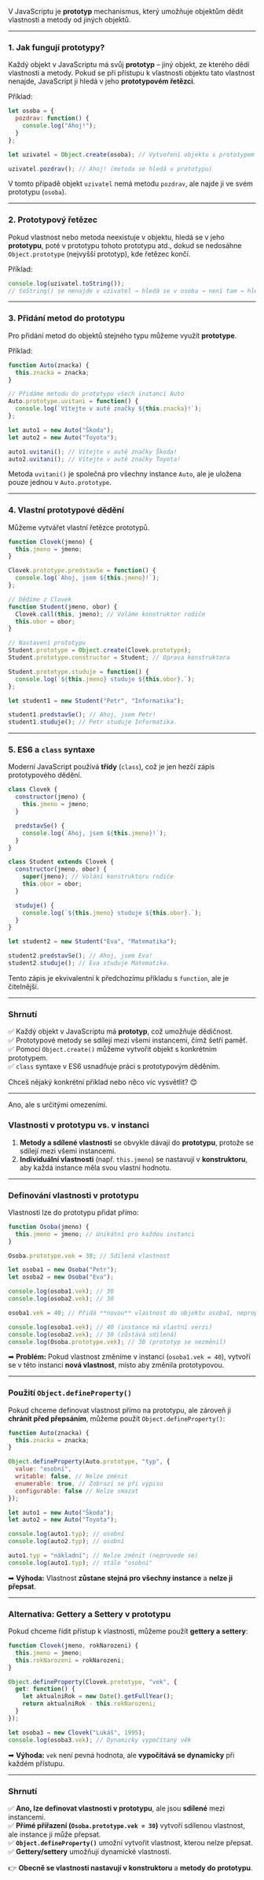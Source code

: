 V JavaScriptu je **prototyp** mechanismus, který umožňuje objektům dědit vlastnosti a metody od jiných objektů.  

---

### **1. Jak fungují prototypy?**
Každý objekt v JavaScriptu má svůj **prototyp** – jiný objekt, ze kterého dědí vlastnosti a metody. Pokud se při přístupu k vlastnosti objektu tato vlastnost nenajde, JavaScript ji hledá v jeho **prototypovém řetězci**.  

Příklad:
```javascript
let osoba = {
  pozdrav: function() {
    console.log("Ahoj!");
  }
};

let uzivatel = Object.create(osoba); // Vytvoření objektu s prototypem "osoba"

uzivatel.pozdrav(); // Ahoj! (metoda se hledá v prototypu)
```

V tomto případě objekt `uzivatel` nemá metodu `pozdrav`, ale najde ji ve svém prototypu (`osoba`).

---

### **2. Prototypový řetězec**
Pokud vlastnost nebo metoda neexistuje v objektu, hledá se v jeho **prototypu**, poté v prototypu tohoto prototypu atd., dokud se nedosáhne `Object.prototype` (nejvyšší prototyp), kde řetězec končí.

Příklad:
```javascript
console.log(uzivatel.toString()); 
// toString() se nenajde v uzivatel → hledá se v osoba → není tam → hledá se v Object.prototype
```

---

### **3. Přidání metod do prototypu**
Pro přidání metod do objektů stejného typu můžeme využít **prototype**.

Příklad:
```javascript
function Auto(znacka) {
  this.znacka = znacka;
}

// Přidáme metodu do prototypu všech instancí Auto
Auto.prototype.uvitani = function() {
  console.log(`Vítejte v autě značky ${this.znacka}!`);
};

let auto1 = new Auto("Škoda");
let auto2 = new Auto("Toyota");

auto1.uvitani(); // Vítejte v autě značky Škoda!
auto2.uvitani(); // Vítejte v autě značky Toyota!
```
Metoda `uvitani()` je společná pro všechny instance `Auto`, ale je uložena pouze jednou v `Auto.prototype`.

---

### **4. Vlastní prototypové dědění**
Můžeme vytvářet vlastní řetězce prototypů.

```javascript
function Clovek(jmeno) {
  this.jmeno = jmeno;
}

Clovek.prototype.predstavSe = function() {
  console.log(`Ahoj, jsem ${this.jmeno}!`);
};

// Dědíme z Clovek
function Student(jmeno, obor) {
  Clovek.call(this, jmeno); // Voláme konstruktor rodiče
  this.obor = obor;
}

// Nastavení prototypu
Student.prototype = Object.create(Clovek.prototype);
Student.prototype.constructor = Student; // Oprava konstruktora

Student.prototype.studuje = function() {
  console.log(`${this.jmeno} studuje ${this.obor}.`);
};

let student1 = new Student("Petr", "Informatika");

student1.predstavSe(); // Ahoj, jsem Petr!
student1.studuje(); // Petr studuje Informatika.
```

---

### **5. ES6 a `class` syntaxe**
Moderní JavaScript používá **třídy** (`class`), což je jen hezčí zápis prototypového dědění.

```javascript
class Clovek {
  constructor(jmeno) {
    this.jmeno = jmeno;
  }

  predstavSe() {
    console.log(`Ahoj, jsem ${this.jmeno}!`);
  }
}

class Student extends Clovek {
  constructor(jmeno, obor) {
    super(jmeno); // Volání konstruktoru rodiče
    this.obor = obor;
  }

  studuje() {
    console.log(`${this.jmeno} studuje ${this.obor}.`);
  }
}

let student2 = new Student("Eva", "Matematika");

student2.predstavSe(); // Ahoj, jsem Eva!
student2.studuje(); // Eva studuje Matematika.
```
Tento zápis je ekvivalentní k předchozímu příkladu s `function`, ale je čitelnější.

---

### **Shrnutí**
✅ Každý objekt v JavaScriptu má **prototyp**, což umožňuje dědičnost.  
✅ Prototypové metody se sdílejí mezi všemi instancemi, čímž šetří paměť.  
✅ Pomocí `Object.create()` můžeme vytvořit objekt s konkrétním prototypem.  
✅ `class` syntaxe v ES6 usnadňuje práci s prototypovým děděním.  

Chceš nějaký konkrétní příklad nebo něco víc vysvětlit? 😊

---

Ano, ale s určitými omezeními.  

### **Vlastnosti v prototypu vs. v instanci**  
1. **Metody a sdílené vlastnosti** se obvykle dávají do **prototypu**, protože se sdílejí mezi všemi instancemi.  
2. **Individuální vlastnosti** (např. `this.jmeno`) se nastavují v **konstruktoru**, aby každá instance měla svou vlastní hodnotu.

---

### **Definování vlastnosti v prototypu**
Vlastnosti lze do prototypu přidat přímo:
```javascript
function Osoba(jmeno) {
  this.jmeno = jmeno; // Unikátní pro každou instanci
}

Osoba.prototype.vek = 30; // Sdílená vlastnost

let osoba1 = new Osoba("Petr");
let osoba2 = new Osoba("Eva");

console.log(osoba1.vek); // 30
console.log(osoba2.vek); // 30

osoba1.vek = 40; // Přidá **novou** vlastnost do objektu osoba1, nepropisuje prototyp!

console.log(osoba1.vek); // 40 (instance má vlastní verzi)
console.log(osoba2.vek); // 30 (zůstává sdílená)
console.log(Osoba.prototype.vek); // 30 (prototyp se nezměnil)
```
➡ **Problém:** Pokud vlastnost změníme v instanci (`osoba1.vek = 40`), vytvoří se v této instanci **nová vlastnost**, místo aby změnila prototypovou.

---

### **Použití `Object.defineProperty()`**
Pokud chceme definovat vlastnost přímo na prototypu, ale zároveň ji **chránit před přepsáním**, můžeme použít `Object.defineProperty()`:

```javascript
function Auto(znacka) {
  this.znacka = znacka;
}

Object.defineProperty(Auto.prototype, "typ", {
  value: "osobní",
  writable: false, // Nelze změnit
  enumerable: true, // Zobrazí se při výpisu
  configurable: false // Nelze smazat
});

let auto1 = new Auto("Škoda");
let auto2 = new Auto("Toyota");

console.log(auto1.typ); // osobní
console.log(auto2.typ); // osobní

auto1.typ = "nákladní"; // Nelze změnit (neprovede se)
console.log(auto1.typ); // stále "osobní"
```
➡ **Výhoda:** Vlastnost **zůstane stejná pro všechny instance** a **nelze ji přepsat**.

---

### **Alternativa: Gettery a Settery v prototypu**
Pokud chceme řídit přístup k vlastnosti, můžeme použít **gettery a settery**:

```javascript
function Clovek(jmeno, rokNarozeni) {
  this.jmeno = jmeno;
  this.rokNarozeni = rokNarozeni;
}

Object.defineProperty(Clovek.prototype, "vek", {
  get: function() {
    let aktualniRok = new Date().getFullYear();
    return aktualniRok - this.rokNarozeni;
  }
});

let osoba3 = new Clovek("Lukáš", 1995);
console.log(osoba3.vek); // Dynamicky vypočítaný věk
```
➡ **Výhoda:** `vek` není pevná hodnota, ale **vypočítává se dynamicky** při každém přístupu.

---

### **Shrnutí**
✅ **Ano, lze definovat vlastnosti v prototypu**, ale jsou **sdílené** mezi instancemi.  
✅ **Přímé přiřazení (`Osoba.prototype.vek = 30`)** vytvoří sdílenou vlastnost, ale instance ji může přepsat.  
✅ **`Object.defineProperty()`** umožní vytvořit vlastnost, kterou nelze přepsat.  
✅ **Gettery/settery** umožňují dynamické vlastnosti.  

👉 **Obecně se vlastnosti nastavují v konstruktoru** a **metody do prototypu**.
